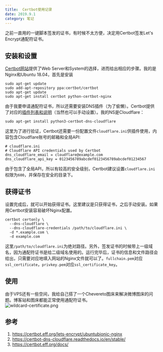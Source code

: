 ```yaml
---
title:  Certbot使用记录
date: 2019.9.1
category: 笔记
---
```


之前一直用的一键脚本签发的证书，有时候不太方便，决定用Certbot签发Let's Encrypt通配符证书。  
## 安装和设置
[Certbot网站](https://certbot.eff.org/)提供了Web Server和System的选择，进而给出相应的步骤。我的是Nginx和Ubuntu 18.04，首先是安装
```
sudo apt-get update
sudo add-apt-repository ppa:certbot/certbot
sudo apt-get update
sudo apt-get install certbot python-certbot-nginx
```
由于我要申请通配符证书，所以还需要安装DNS插件（为了偷懒）。Certbot提供了对应的[插件列表和说明](https://certbot.eff.org/docs/using.html#dns-plugins)（当然也可以手动设置）。我的NS是Cloudflare：
```
sudo apt-get install python3-certbot-dns-cloudflare
```
这里为了进行验证，Certbot还需要一份配置文件`cloudflare.ini`供插件使用，内容包含Cloudflare账号的邮箱和全局API:
```
# cloudflare.ini
# Cloudflare API credentials used by Certbot
dns_cloudflare_email = cloudflare@example.com
dns_cloudflare_api_key = 0123456789abcdef0123456789abcdef01234567
```
由于包含了全局API，所以有较高的安全级别，Certbot建议设置`cloudflare.ini`权限为`600`，并保存在安全的目录下。  
## 获得证书
设置完成后，就可以开始获得证书。这里建议是只获得证书，之后手动安装。如果用Certbot安装容易破坏Nginx配置。
```
certbot certonly \
  --dns-cloudflare \
  --dns-cloudflare-credentials /path/to/cloudflare.ini \ 
  -d *.example.com \
  -d example.com
```
这里`/path/to/cloudflare.ini`为绝对路径。另外，签发证书的时候带上一级域名，因为通配符证书是给二级域名使用的。运行完毕后，证书的信息和文件路径会给出，只需要对应地填入网站的Nginx文件就可以了。`fullchain.pem`对应`ssl_certificate`，`privkey.pem`对应`ssl_certificate_key`。  
## 使用
由于VPS还有一些空间，我给自己搭了一个Chevereto图床来解决微博图床的问题。博客站和图床都能正常使用通配符证书。  
![wildcard-certificate.png](https://img.lchord.com/images/2019/09/01/wildcard-certificate.png)

## 参考
1. https://certbot.eff.org/lets-encrypt/ubuntubionic-nginx
2. https://certbot-dns-cloudflare.readthedocs.io/en/stable/
3. https://certbot.eff.org/docs/
